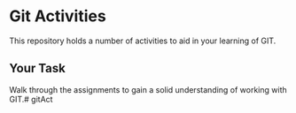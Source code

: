 # Git Activities #
This repository holds a number of activities to aid in your learning of GIT.

## Your Task ##
Walk through the assignments to gain a solid understanding of working with GIT.# gitAct
